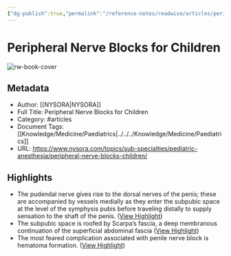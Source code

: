 ```yaml
---
{"dg-publish":true,"permalink":"/reference-notes/readwise/articles/peripheral-nerve-blocks-for-children/"}
---
```


# Peripheral Nerve Blocks for Children

![rw-book-cover](https://www.nysora.com/wp-content/uploads/2018/07/44-9a.png)

## Metadata
- Author: [[NYSORA\|NYSORA]]
- Full Title: Peripheral Nerve Blocks for Children
- Category: #articles
- Document Tags: [[Knowledge/Medicine/Paediatrics\|../../../Knowledge/Medicine/Paediatrics]] 
- URL: https://www.nysora.com/topics/sub-specialties/pediatric-anesthesia/peripheral-nerve-blocks-children/

## Highlights
- The pudendal nerve gives rise to the dorsal nerves of the penis; these are accompanied by vessels medially as they enter the subpubic space at the level of the symphysis pubis before traveling distally to supply sensation to the shaft of the penis. ([View Highlight](https://read.readwise.io/read/01gr1wdj4a30hjhahya86f2v6b))
- The subpubic space is roofed by Scarpa’s fascia, a deep membranous continuation of the superficial abdominal fascia ([View Highlight](https://read.readwise.io/read/01gr1wdrwb8kwpvm8m8hkav9k5))
- The most feared complication associated with penile nerve block is hematoma formation. ([View Highlight](https://read.readwise.io/read/01gr1wedewc3h5ezg0595j834k))
